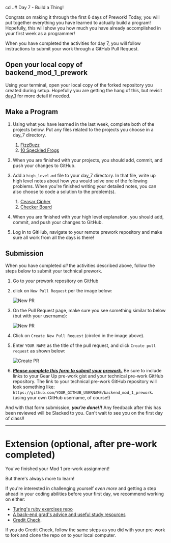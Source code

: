 cd ..# Day 7 - Build a Thing!

Congrats on making it through the first 6 days of Prework! Today, you will put together everything you have learned to actually build a program! Hopefully, this will show you how much you have already accomplished in your first week as a programmer!

When you have completed the activities for day 7, you will follow instructions to submit your work through a GitHub Pull Request.

## Open your local copy of backend_mod_1_prework
Using your terminal, open your local copy of the forked repository you created during setup. Hopefully you are getting the hang of this, but revisit [day_1](../day_1) for more detail if needed.

## Make a Program

1. Using what you have learned in the last week, complete both of the projects below. Put any files related to the projects you choose in a day_7 directory.

    1. [FizzBuzz](./fizzbuzz.md)
    1. [10 Speckled Frogs](./10_speckled_frogs)

1. When you are finished with your projects, you should add, commit, and push your changes to GitHub.

1. Add a `high_level.md` file to your day_7 directory. In that file, write up high level notes about how you would solve one of the following problems. When you're finished writing your detailed notes, you can also choose to code a solution to the problem(s).

    1. [Ceasar Cipher](./ceasar_cipher.md)
    1. [Checker Board](./checker_board.md)

1. When you are finished with your high level explanation, you should add, commit, and push your changes to GitHub.

1. Log in to GitHub, navigate to your remote prework repository and make sure all work from all the days is there!

## Submission

When you have completed *all* the activities described above, follow the steps below to submit your technical prework.

1. Go to *your* prework repository on GitHub

1. click on `New Pull Request` per the image below:

    ![New PR](https://i.imgur.com/lGKNxwC.png)

1. On the Pull Request page, make sure you see something similar to below (but with your username):

    ![New PR](https://i.imgur.com/CwJH8os.png)

1. Click on `Create New Pull Request` (circled in the image above).

1. Enter `YOUR NAME` as the title of the pull request, and click `Create pull request` as shown below:

    ![Create PR](https://i.imgur.com/CQQzfNc.png)

1. ***[Please complete this form to submit your prework.](https://forms.gle/wxoVuhHKjrRyvGW2A)*** Be sure to include links to your Gear Up pre-work gist and your technical pre-work GitHub repository. The link to your technical pre-work GitHub repository will look something like: `https://github.com/YOUR_GITHUB_USERNAME/backend_mod_1_prework`. (using your own GitHub username, of course!)

And with that form submission, ***you're done!!!*** Any feedback after this has been reviewed will be Slacked to you. Can't wait to see you on the first day of class!!

----------------------------------

# Extension (optional, after pre-work completed)

You've finished your Mod 1 pre-work assignment!

But there's always more to learn!

If you're interested in challenging yourself _even more_ and getting a step ahead in your coding abilities before your first day, we recommend working on either:

- [Turing's ruby exercises repo](https://github.com/turingschool/ruby-exercises)
- [A back-end grad's advice and useful study resources](https://josh.works/turing-backend-prep-01-intro)
- [Credit Check](https://github.com/turingschool-examples/credit_check).

If you do Credit Check, follow the same steps as you did with your pre-work to fork and clone the repo on to your local computer.
